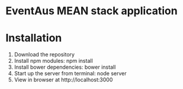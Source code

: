 # EventAus MEAN stack application

# Installation
1. Download the repository
2. Install npm modules: npm install
3. Install bower dependencies:  bower install
4. Start up the server from terminal: node server
5. View in browser at http://localhost:3000

 
